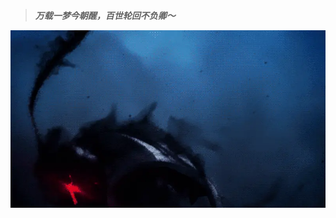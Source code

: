 > ***万载一梦今朝醒，百世轮回不负卿～***    

<!-- [![Berserker](https://github.com/JohnApache/JohnApache/raw/master/berserker.webp)](https://blog.cjw.design) -->

<a href="https://blog.cjw.design" target="_blank"><img src="https://github.com/JohnApache/JohnApache/raw/master/berserker.webp" alt="Berserker"/></a>